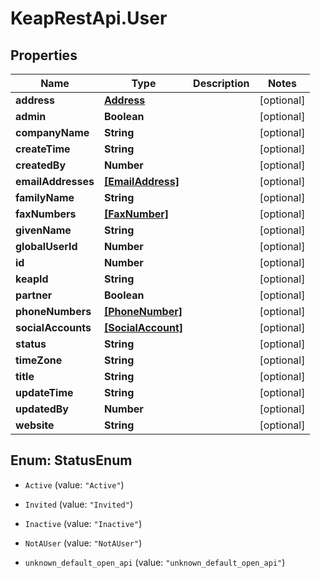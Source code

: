 # KeapRestApi.User

## Properties

Name | Type | Description | Notes
------------ | ------------- | ------------- | -------------
**address** | [**Address**](Address.md) |  | [optional] 
**admin** | **Boolean** |  | [optional] 
**companyName** | **String** |  | [optional] 
**createTime** | **String** |  | [optional] 
**createdBy** | **Number** |  | [optional] 
**emailAddresses** | [**[EmailAddress]**](EmailAddress.md) |  | [optional] 
**familyName** | **String** |  | [optional] 
**faxNumbers** | [**[FaxNumber]**](FaxNumber.md) |  | [optional] 
**givenName** | **String** |  | [optional] 
**globalUserId** | **Number** |  | [optional] 
**id** | **Number** |  | [optional] 
**keapId** | **String** |  | [optional] 
**partner** | **Boolean** |  | [optional] 
**phoneNumbers** | [**[PhoneNumber]**](PhoneNumber.md) |  | [optional] 
**socialAccounts** | [**[SocialAccount]**](SocialAccount.md) |  | [optional] 
**status** | **String** |  | [optional] 
**timeZone** | **String** |  | [optional] 
**title** | **String** |  | [optional] 
**updateTime** | **String** |  | [optional] 
**updatedBy** | **Number** |  | [optional] 
**website** | **String** |  | [optional] 



## Enum: StatusEnum


* `Active` (value: `"Active"`)

* `Invited` (value: `"Invited"`)

* `Inactive` (value: `"Inactive"`)

* `NotAUser` (value: `"NotAUser"`)

* `unknown_default_open_api` (value: `"unknown_default_open_api"`)




